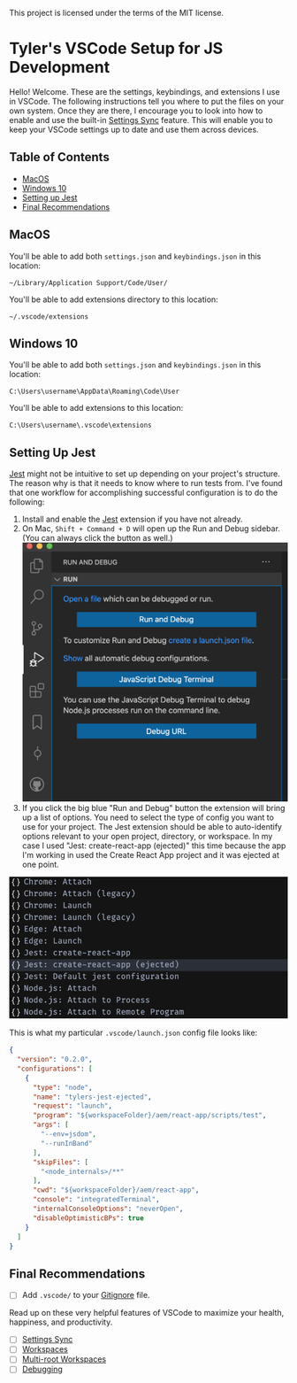 This project is licensed under the terms of the MIT license.

# Tyler's VSCode Setup for JS Development

Hello! Welcome. These are the settings, keybindings, and extensions I use in VSCode. The following instructions tell you where to put the files on your own system. Once they are there, I encourage you to look into how to enable and use the built-in [Settings Sync](https://code.visualstudio.com/docs/editor/settings-sync) feature. This will enable you to keep your VSCode settings up to date and use them across devices.

## Table of Contents
 - [MacOS](#macos)
 - [Windows 10](#windows-10)
 - [Setting up Jest](#setting-up-jest)
 - [Final Recommendations](#final-recommendations)

## MacOS
You'll be able to add both `settings.json` and `keybindings.json` in this location:

```
~/Library/Application Support/Code/User/
```

You'll be able to add extensions directory to this location:

```
~/.vscode/extensions
```

## Windows 10
You'll be able to add both `settings.json` and `keybindings.json` in this location:

```
C:\Users\username\AppData\Roaming\Code\User
```

You'll be able to add extensions to this location:
```
C:\Users\username\.vscode\extensions
```

## Setting Up Jest
[Jest](https://marketplace.visualstudio.com/items?itemName=Orta.vscode-jest) might not be intuitive to set up depending on your project's structure. The reason why is that it needs to know where to run tests from. I've found that one workflow for accomplishing successful configuration is to do the following:

1. Install and enable the [Jest](https://marketplace.visualstudio.com/items?itemName=Orta.vscode-jest) extension if you have not already.
2. On Mac, `Shift + Command + D` will open up the Run and Debug sidebar. (You can always click the button as well.)
![readme run and debug](./docs/assets/readme_run-and-debug.png)
3. If you click the big blue "Run and Debug" button the extension will bring up a list of options. You need to select the type of config you want to use for your project. The Jest extension should be able to auto-identify options relevant to your open project, directory, or workspace. In my case I used "Jest: create-react-app (ejected)" this time because the app I'm working in used the Create React App project and it was ejected at one point.

![readme config options example](./docs/assets/readme_config-options-example.png)

This is what my particular `.vscode/launch.json` config file looks like:

```JSON
{
  "version": "0.2.0",
  "configurations": [
    {
      "type": "node",
      "name": "tylers-jest-ejected",
      "request": "launch",
      "program": "${workspaceFolder}/aem/react-app/scripts/test",
      "args": [
        "--env=jsdom",
        "--runInBand"
      ],
      "skipFiles": [
        "<node_internals>/**"
      ],
      "cwd": "${workspaceFolder}/aem/react-app",
      "console": "integratedTerminal",
      "internalConsoleOptions": "neverOpen",
      "disableOptimisticBPs": true
    }
  ]
}

```

## Final Recommendations

* [ ] Add `.vscode/` to your [Gitignore](https://github.com/github/gitignore) file.

Read up on these very helpful features of VSCode to maximize your health, happiness, and productivity.
* [ ] [Settings Sync](https://code.visualstudio.com/docs/editor/settings-sync)
* [ ] [Workspaces](https://code.visualstudio.com/docs/editor/workspaces)
* [ ] [Multi-root Workspaces](https://code.visualstudio.com/docs/editor/multi-root-workspaces)
* [ ] [Debugging](https://code.visualstudio.com/docs/editor/debugging)
